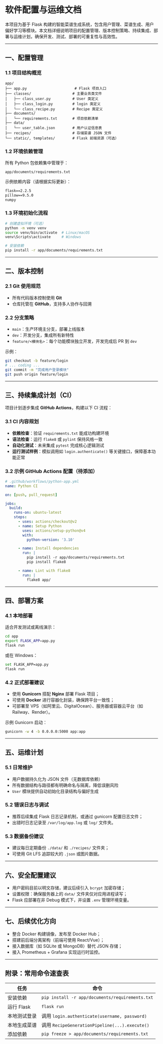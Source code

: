 # 软件配置与运维文档

本项目为基于 Flask 构建的智能菜谱生成系统，包含用户管理、菜谱生成、用户偏好学习等模块。本文档详细说明项目的配置管理、版本控制策略、持续集成、部署与运维计划，确保开发、测试、部署的可重复性与高效性。

---

## 一、配置管理

### 1.1 项目结构概览

```
app/
├── app.py                      # Flask 项目入口
├── classes/                   # 主要业务类文件
│   ├── class_user.py          # User 类定义
│   ├── class_login.py         # login 类定义
│   └── class_recipe.py        # Recipe 类定义
├── documents/
│   └── requirements.txt       # 项目依赖清单
├── data/
│   └── user_table.json        # 用户认证信息表
├── recipes/                   # 存储菜谱 JSON 文件
└── static/, templates/        # Flask 前端资源（可选）
```

### 1.2 环境依赖管理

所有 Python 包依赖集中管理于：

```
app/documents/requirements.txt
```

示例依赖内容（请根据实际更新）：

```txt
flask==2.2.5
pillow==9.5.0
numpy
```

### 1.3 环境初始化流程

```bash
# 创建虚拟环境（可选）
python -m venv venv
source venv/bin/activate  # Linux/macOS
venv\Scripts\activate     # Windows

# 安装依赖
pip install -r app/documents/requirements.txt
```

---

## 二、版本控制

### 2.1 Git 使用规范

- 所有代码版本控制使用 **Git**
- 仓库托管在 **GitHub**，支持多人协作与回溯

### 2.2 分支策略

- `main`：生产环境主分支，部署上线版本
- `dev`：开发分支，集成所有新特性
- `feature/<模块名>`：每个功能模块独立开发，开发完成后 PR 到 `dev`

示例：

```bash
git checkout -b feature/login
# ... coding ...
git commit -m "完成用户登录模块"
git push origin feature/login
```

---

## 三、持续集成计划（CI）

项目计划逐步集成 **GitHub Actions**，构建以下 CI 流程：

### 3.1 CI 内容规划

- **依赖检查**：验证 `requirements.txt` 能成功构建环境
- **语法检查**：运行 `flake8` 或 `pylint` 保持风格一致
- **自动化测试**：未来集成 `pytest` 完成核心逻辑测试
- **运行测试样例**：模拟调用如 `login.authenticate()` 等关键接口，保障基本功能正常

### 3.2 示例 GitHub Actions 配置（待添加）

```yaml
# .github/workflows/python-app.yml
name: Python CI

on: [push, pull_request]

jobs:
  build:
    runs-on: ubuntu-latest
    steps:
      - uses: actions/checkout@v2
      - name: Setup Python
        uses: actions/setup-python@v4
        with:
          python-version: '3.10'

      - name: Install dependencies
        run: |
          pip install -r app/documents/requirements.txt
          pip install flake8

      - name: Lint with flake8
        run: |
          flake8 app/
```

---

## 四、部署方案

### 4.1 本地部署

适合开发测试或离线演示：

```bash
cd app
export FLASK_APP=app.py
flask run
```

或在 Windows：

```bash
set FLASK_APP=app.py
flask run
```

### 4.2 正式部署建议

- 使用 **Gunicorn** 搭配 **Nginx** 部署 Flask 项目；
- 可使用 **Docker** 进行容器化封装，确保跨平台一致性；
- 可部署至 VPS（如阿里云、DigitalOcean）、服务器或容器云平台（如 Railway、Render）。

示例 Gunicorn 启动：

```bash
gunicorn -w 4 -b 0.0.0.0:5000 app:app
```

---

## 五、运维计划

### 5.1 日常维护

- 用户数据持久化为 JSON 文件（无数据库依赖）
- 所有数据结构与路径都有明确命名与隔离，降低误删风险
- `User` 模块提供自动初始化目录结构与偏好生成

### 5.2 错误日志与调试

- 推荐后续集成 Flask 日志记录机制，或通过 gunicorn 配置日志文件；
- 出错时日志记录至 `/var/log/app.log` 或 `log/` 文件夹。

### 5.3 数据备份建议

- 建议每日定期备份 `./data/` 和 `./recipes/` 文件夹；
- 可使用 Git LFS 追踪较大的 `.json` 或图片数据。

---

## 六、安全配置建议

- 用户密码目前以明文存储，建议后续引入 `bcrypt` 加密存储；
- 设置权限：确保服务器上的 `data/` 文件夹仅对应用进程读写；
- Flask 应部署在非 Debug 模式下，并设置 `.env` 管理环境变量。

---

## 七、后续优化方向

- 整合 Docker 构建镜像，发布至 Docker Hub；
- 搭建前后端分离架构（前端可使用 React/Vue）；
- 接入数据库（如 SQLite 或 MongoDB）替代 JSON 存储；
- 接入 Prometheus + Grafana 实现运行时监控。

---

## 附录：常用命令速查表

| 任务 | 命令 |
|------|------|
| 安装依赖 | `pip install -r app/documents/requirements.txt` |
| 运行 Flask | `flask run` |
| 本地测试登录 | 调用 `login.authenticate(username, password)` |
| 本地生成菜谱 | 调用 `RecipeGenerationPipeline(...).execute()` |
| 添加依赖 | `pip freeze > app/documents/requirements.txt` |
